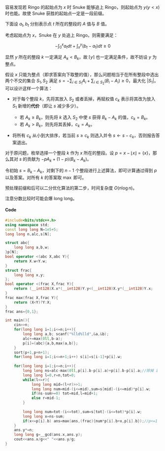 容易发现若 Ringo 的起始点为 $x$ 时 Snuke 能够追上 Ringo，则起始点为 $y(y<x)$ 时也能。故使 Snuke 获胜的起始点一定是一段前缀。

下面设 $a_t,b_t$ 分别表示点 $t$ 所在的整段的 $A$ 值与 $B$ 值。

考虑起始点为 $x$，Snuke 在 $y$ 处追上 Ringo。则需要满足：

$$-\int_0^x a_t dt+\int_x^y(b_t-a_t) dt \geq 0$$

显然 $y$ 所在的整段 $k$ 一定满足 $A_k<B_k$，故 $\lceil y \rceil$ 也一定满足条件，故不妨设 $y$ 为整点。

假设 $x$ 只能为整点（即求答案向下取整的值），那么问题相当于在所有整段中选出两个不交的集合 $S_1,S_2$ 满足 $s=-\sum_{i \in S_1} A_i+\sum_{i \in S_2} (B_i-A_i) \geq 0$，最大化 $|S_1|$。可以设计这样一个算法：

+ 对于每个整段 $k$，先将其放入 $S_2$ 或者丢掉，再赋权值 $c_k$ 表示将其改为放入 $S_1$ 新增的**代价**（即让 $s$ 减少多少）。

    + 若 $A_k \geq B_k$，则先将 $k$ 选入 $S_2$ 中使 $s$ 获得 $B_k-A_k$ 的值，$c_k=B_k$。
    + 若 $A_k > B_k$，则先将其丢掉，$c_k=A_k$。

+ 将所有 $c_k$ 从小到大排序，若当前 $s \geq c_k$ 则选入并令 $s \leftarrow s-c_k$，否则报告答案退出。

对于原问题，枚举选择一个整段 $k$ 作为 $x$ 所在的整段。设 $p=x-\lfloor x \rfloor=\{x\}$，那么其对 $s$ 的贡献为 $-pA_k+(1-p)(B_k-A_k)$。

令初始 $s=B_k-A_k$，对剩下的 $n-1$ 个整段进行上述算法，即可计算通过得到 $p$ 以及答案。对所有 $k$ 的答案取 $\max$ 即可。

预处理前缀和后可以二分优化算法的第二步，时间复杂度 $O(n \log n)$。

注意分数比较时可能会爆 $\text{long long}$。

#### Code

```cpp
#include<bits/stdc++.h>
using namespace std;
const long long N=1e5+5;
long long n,alc,s[N];

struct abc{
	long long a,b,w;
}p[N];
bool operator <(abc X,abc Y){
	return X.w<Y.w;
}
struct frac{
	long long x,y;
};
bool operator <(frac X,frac Y){
	return (__int128)X.x*(__int128)Y.y<(__int128)X.y*(__int128)Y.x;
}
frac max(frac X,frac Y){
	return (X<Y)?Y:X;
}
frac ans={0,1};

int main(){
	cin>>n;
	for(long long i=1;i<=n;i++){
		long long a,b; scanf("%lld%lld",&a,&b);
		alc+=max(0ll,b-a);
		p[i]=(abc){a,b,max(a,b)};
	}
	sort(p+1,p+n+1);
	for(long long i=1;i<=n+1;i++) s[i]=s[i-1]+p[i].w;
	
	for(long long i=1;i<=n;i++){
		long long ns=alc-max(0ll,p[i].b-p[i].a)+p[i].b-p[i].a;//除掉 i 后初始的 s 
		long long l=0,r=n,tot=0;
		while(l<=r){
			long long mid=(l+r)>>1;
			long long num=mid-(i<=mid),sum=s[mid]-(i<=mid)*p[i].w;
			if(ns-sum>=0) tot=mid,l=mid+1;
			else r=mid-1;
		}
		
		long long num=tot-(i<=tot),sum=s[tot]-(i<=tot)*p[i].w;
		long long x=ns-sum;
		if(x<=p[i].b) ans=max(ans,(frac){num*p[i].b+x,p[i].b});//p<=1
	}
	ans.y*=n;
	long long g=__gcd(ans.x,ans.y);
	cout<<ans.x/g<<" "<<ans.y/g;
}
```
